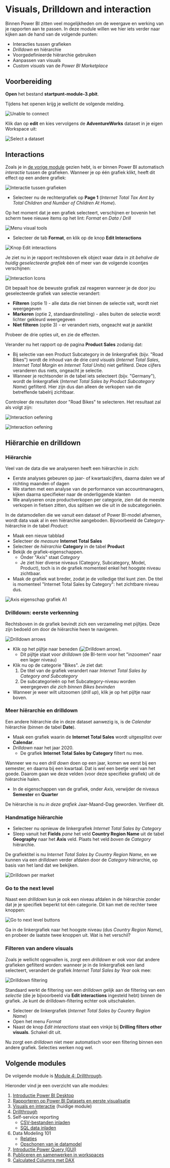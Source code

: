 # Visuals, Drilldown and interaction

Binnen Power BI zitten veel mogelijkheden om de weergave en werking van je rapporten aan te passen. In deze module willen we hier iets verder naar kijken aan de hand van de volgende punten:

* Interacties tussen grafieken
* *Drilldown* en hiërarchie
* Voorgedefinieerde hiërarchie gebruiken
* Aanpassen van visuals
* *Custom visuals* van de *Power BI Marketplace*

## Voorbereiding

**Open** het bestand **startpunt-module-3.pbit**.

Tijdens het openen krijg je wellicht de volgende melding. 

![Unable to connect](img/00-01-unable-to-connect.png)

Klik dan op **edit** en kies vervolgens de **AdventureWorks** dataset in je eigen Workspace uit:

![Select a dataset](img/00-02-select-dataset.png)

## Interactions

Zoals je in [de vorige module](../02-reporting-on-dataset/02-reporting-on-dataset.md) gezien hebt, is er binnen Power BI automatisch *interactie* tussen de grafieken. Wanneer je op één grafiek klikt, heeft dit effect op een andere grafiek:

![Interactie tussen grafieken](img/01-interactie-tussen-grafieken.png)

* Selecteer nu de rechtergrafiek op **Page 1** (*Internet Total Tax Amt by Total Children and Number of Children At Home*).

Op het moment dat je een grafiek selecteert, verschijnen er bovenin het scherm twee nieuwe items op het lint: *Format* en *Data / Drill*

![Menu visual tools](img/02-visual-tools.png)

* Selecteer de tab **Format**, en klik op de knop **Edit Interactions**

![Knop Edit interactions](img/03-edit-interactions.png)

Je ziet nu in je rapport rechtsboven elk object waar data in zit *behalve de huidig geselecteerde grafiek* één of meer van de volgende icoontjes verschijnen:

![Interaction Icons](img/04-interaction-options.png)

Dit bepaalt hoe de bewuste grafiek zal reageren wanneer je de door jou geselecteerde grafiek van selectie verandert:

* **Filteren** (optie 1) - alle data die niet binnen de selectie valt, wordt niet weergegeven
* **Markeren** (optie 2, standaardinstelling) - alles buiten de selectie wordt lichter gekleurd weergegeven
* **Niet filteren** (optie 3) - er verandert niets, ongeacht wat je aanklikt

Probeer de drie opties uit, en zie de effecten.

Verander nu het rapport op de pagina **Product Sales** zodanig dat:

* Bij selectie van een Product Subcategory in de linkergrafiek (bijv. "Road Bikes") wordt de inhoud van de drie *card visuals* (*Internet Total Sales*, *Internet Total Margin* en *Internet Total Units*) niet gefilterd. Deze cijfers veranderen dus niets, ongeacht je selectie.
* Wanneer je rechtsonder in de tabel iets selecteert (bijv. "Germany"), wordt de linkergrafiek (*Internet Total Sales by Product Subcategory Name*) gefilterd. Hier zijn dus dan alleen de verkopen van die betreffende tabelrij zichtbaar.

Controleer de resultaten door "Road Bikes" te selecteren. Het resultaat zal als volgt zijn:

![Interaction oefening](img/05-interaction-setting-1.png)

![Interaction oefening](img/05-interaction-setting-2.png)

## Hiërarchie en drilldown

### Hiërarchie

Veel van de data die we analyseren heeft een hiërarchie in zich:

* Eerste analyses gebeuren op jaar- of kwartaalcijfers, daarna dalen we af richting maanden of dagen
* We starten met een analyse van de performance van accountmanagers, kijken daarna specifieker naar de onderliggende klanten
* We analyseren onze productverkopen per categorie, zien dat de meeste verkopen in fietsen zitten, dus splitsen we die uit in de subcategorieën.

In de datamodellen die we vanuit een dataset of Power BI-model afnemen, wordt data vaak al in een hiërarchie aangeboden. Bijvoorbeeld de Category-hiërarchie in de tabel *Product*:

* Maak een nieuw tabblad
* Selecteer de *measure* **Internet Total Sales**
* Selecteer de *hiërarchie* **Category** in de tabel **Product**
* Bekijk de grafiek-eigenschappen. 
  * Onder "Axis" staat *Category*
  * Je ziet hier diverse niveaus (Category, Subcategory, Model, Product), toch is in de grafiek momenteel enkel het hoogste niveau zichtbaar.
* Maak de grafiek wat breder, zodat je de volledige titel kunt zien. De titel is momenteel "Internet Total Sales by Category": het zichtbare niveau dus.

![Axis eigenschap grafiek A1](img/06-reportinghierarchy.png)

### Drilldown: eerste verkenning

Rechtsboven in de grafiek bevindt zich een verzameling met pijltjes. Deze zijn bedoeld om door de hiërarchie heen te navigeren.

![Drilldown arrows](img/07-hierarchy-arrows.png)

* Klik op het pijltje naar beneden (![Drilldown arrow](img/08-drilldown-arrow.png)).
  * Dit pijltje staat voor *drilldown* (de BI-term voor het "inzoomen" naar een lager niveau)
* Klik nu op de categorie "Bikes". Je ziet dat:
  1. De titel van de grafiek verandert naar *Internet Total Sales by Category and Subcategory*
  2. De subcategorieën op het Subcategory-niveau worden weergegeven *die zich binnen Bikes bevinden*
* Wanneer je weer wilt uitzoomen (*drill up*), klik je op het pijltje naar boven.

### Meer hiërarchie en drilldown

Een andere hiërarchie die in deze dataset aanwezig is, is de *Calendar* hiërarchie (binnen de tabel **Date**). 

* Maak een grafiek waarin de **Internet Total Sales** wordt uitgesplitst over **Calendar**.
* *Drilldown* naar het jaar 2020.
  * De grafiek **Internet Total Sales by Category** filtert nu mee.

Wanneer we nu een *drill down* doen op een jaar, komen we eerst bij een semester, en daarna bij een kwartaal. Dat is wel een beetje veel van het goede. Daarom gaan we deze velden (voor deze specifieke grafiek) uit de hiërarchie halen.

* In de eigenschappen van de grafiek, onder *Axis*, verwijder de niveaus **Semester** en **Quarter**

De hiërarchie is nu *in deze grafiek* Jaar-Maand-Dag geworden. Verifieer dit.

### Handmatige hiërarchie

* Selecteer nu opnieuw de linkergrafiek *Internet Total Sales by Category*
* Sleep vanuit het **Fields** *pane* het veld **Country Region Name** uit de tabel **Geography** naar het **Axis** veld. Plaats het veld *boven* de *Category* hiërarchie.

De grafiektitel is nu *Internet Total Sales by Country Region Name*, en we kunnen via een *drilldown* verder afdalen door de *Category* hiërarchie, op basis van het land dat we bekijken.

![Drilldown per market](img/10-drilldown-per-market.png)

### Go to the next level

Naast een *drilldown* kun je ook een niveau afdalen in de hiërarchie zonder dat je je specifiek beperkt tot één categorie. Dit kan met de rechter twee knoppen:

![Go to next level buttons](img/11-go-to-next-level-buttons.png)

Ga in de linkergrafiek naar het hoogste niveau (dus *Country Region Name*), en probeer de laatste twee knoppen uit. Wat is het verschil?

### Filteren van andere visuals

Zoals je wellicht opgevallen is, zorgt een *drilldown* er ook voor dat andere grafieken gefilterd worden: wanneer je in de linkergrafiek een land selecteert, verandert de grafiek *Internet Total Sales by Year* ook mee:

![Drilldown filtering](img/12-drilldown-filter.png)

Standaard werkt de filtering van een *drilldown* gelijk aan de filtering van een *selectie* (die je bijvoorbeeld via **Edit interactions** ingesteld hebt) binnen de grafiek. Je kunt de drilldown-filtering echter ook uitschakelen.

* Selecteer de linkergrafiek (*Internet Total Sales by Country Region Name*)
* Open het menu *Format*
* Naast de knop *Edit interactions* staat een vinkje bij **Drilling filters other visuals**. Schakel dit uit.

Nu zorgt een *drilldown* niet meer automatisch voor een filtering binnen een andere grafiek. Selecties werken nog wel.

## Volgende modules

De volgende module is [Module 4: Drillthrough](../04-drillthrough/04-drillthrough.md).

Hieronder vind je een overzicht van alle modules:

1. [Introductie Power BI Desktop](../01-introduction/01-introduction-powerbi-desktop.md)
2. [Rapporteren op Power BI Datasets en eerste visualisatie](../02-reporting-on-dataset/02-reporting-on-dataset.md)
3. [Visuals en interactie](../03-visuals-and-interaction/03-visuals-and-interaction.md) (huidige module)
4. [Drillthrough](../04-drillthrough/04-drillthrough.md)
5. Self-service reporting
   * [CSV-bestanden inladen](../05-self-service-reporting/05-csv-inladen.md)
   * [SQL data inladen](../05-self-service-reporting/06-sql-inladen.md)
6. Data Modeling 101
   * [Relaties](../06-data-modeling-101/07-relaties.md)
   * [Opschonen van je datamodel](../06-data-modeling-101/08-opschonen.md)
7. [Introductie Power Query (GUI)](../07-power-query-gui/09-power-query.md)
8. [Publiceren en samenwerken in workspaces](../08-publishing-and-collaboration-in-workspaces/10-publishing-and-collaboration-in-workspaces.md)
9. [Calculated Columns met DAX](../09-dax/11-calc-columns.md)
